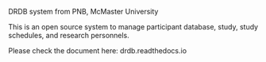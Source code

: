 DRDB system from PNB, McMaster University

This is an open source system to manage participant database, study, study schedules, and research personnels.

Please check the document here: drdb.readthedocs.io
